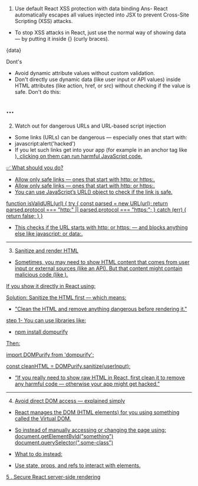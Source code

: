 1. Use default React XSS protection with data binding
   Ans- React automatically escapes all values injected into JSX to prevent Cross-Site Scripting (XSS) attacks.

- To stop XSS attacks in React, just use the normal way of showing data — by putting it inside {} (curly braces).
<div>{data}</div>
  
  Dont's
- Avoid dynamic attribute values without custom validation.
- Don't directly use dynamic data (like user input or API values) inside HTML attributes (like action, href, or src) without checking if the value is safe.
  Don't do this:

## <form action={data}>...</form>

2. Watch out for dangerous URLs and URL-based script injection

- Some links (URLs) can be dangerous — especially ones that start with:
- javascript:alert('hacked')
- If you let such links get into your app (for example in an anchor tag like <a href={userInput}>), clicking on them can run harmful JavaScript code.

✅ What should you do?

- Allow only safe links — ones that start with http: or https:.
- Allow only safe links — ones that start with http: or https:.
- You can use JavaScript’s URL() object to check if the link is safe.

function isValidURL(url) {
try {
const parsed = new URL(url);
return parsed.protocol === "http:" || parsed.protocol === "https:";
} catch (err) {
return false;
}
}

- This checks if the URL starts with http: or https: — and blocks anything else like javascript: or data:.

---

3.  Sanitize and render HTML

- Sometimes, you may need to show HTML content that comes from user input or external sources (like an API).
  But that content might contain malicious code (like <script>alert("hacked")</script>).

If you show it directly in React using:

<div dangerouslySetInnerHTML={{ __html: userInput }} />

Solution:
Sanitize the HTML first — which means:

- "Clean the HTML and remove anything dangerous before rendering it."

step 1- You can use libraries like:

- npm install dompurify

Then:

import DOMPurify from 'dompurify';

const cleanHTML = DOMPurify.sanitize(userInput);

<div dangerouslySetInnerHTML={{ __html: cleanHTML }} />

- “If you really need to show raw HTML in React, first clean it to remove any harmful code — otherwise your app might get hacked.”

---

4. Avoid direct DOM access — explained simply

- React manages the DOM (HTML elements) for you using something called the Virtual DOM.
- So instead of manually accessing or changing the page using:
  document.getElementById("something")
  document.querySelector(".some-class")

- What to do instead:
- Use state, props, and refs to interact with elements.

5 . Secure React server-side rendering
